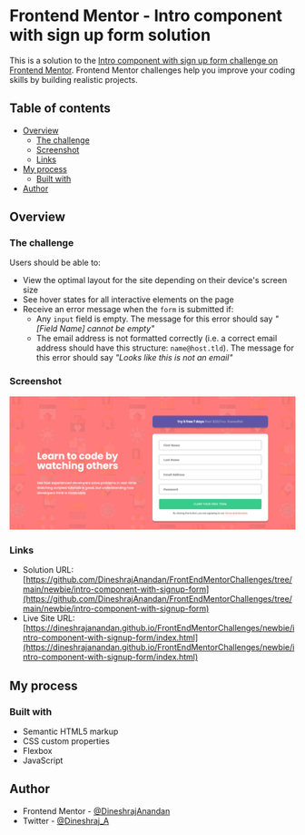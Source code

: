 # Frontend Mentor - Intro component with sign up form solution

This is a solution to the [Intro component with sign up form challenge on Frontend Mentor](https://www.frontendmentor.io/challenges/intro-component-with-signup-form-5cf91bd49edda32581d28fd1). Frontend Mentor challenges help you improve your coding skills by building realistic projects. 

## Table of contents

- [Overview](#overview)
  - [The challenge](#the-challenge)
  - [Screenshot](#screenshot)
  - [Links](#links)
- [My process](#my-process)
  - [Built with](#built-with)
- [Author](#author)

## Overview

### The challenge

Users should be able to:

- View the optimal layout for the site depending on their device's screen size
- See hover states for all interactive elements on the page
- Receive an error message when the `form` is submitted if:
  - Any `input` field is empty. The message for this error should say *"[Field Name] cannot be empty"*
  - The email address is not formatted correctly (i.e. a correct email address should have this structure: `name@host.tld`). The message for this error should say *"Looks like this is not an email"*

### Screenshot

![](./screenshot.png)

### Links

- Solution URL: [https://github.com/DineshrajAnandan/FrontEndMentorChallenges/tree/main/newbie/intro-component-with-signup-form](https://github.com/DineshrajAnandan/FrontEndMentorChallenges/tree/main/newbie/intro-component-with-signup-form)
- Live Site URL: [https://dineshrajanandan.github.io/FrontEndMentorChallenges/newbie/intro-component-with-signup-form/index.html](https://dineshrajanandan.github.io/FrontEndMentorChallenges/newbie/intro-component-with-signup-form/index.html)

## My process

### Built with

- Semantic HTML5 markup
- CSS custom properties
- Flexbox
- JavaScript

## Author

- Frontend Mentor - [@DineshrajAnandan](https://www.frontendmentor.io/profile/DineshrajAnandan)
- Twitter - [@Dineshraj_A](https://www.twitter.com/Dineshraj_A)
